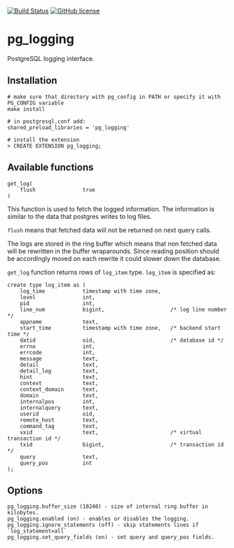 [![Build Status](https://travis-ci.org/postgrespro/pg_logging.svg?branch=master)](https://travis-ci.org/postgrespro/pg_logging)
[![GitHub license](https://img.shields.io/badge/license-PostgreSQL-blue.svg)](https://raw.githubusercontent.com/postgrespro/pg_wait_sampling/master/LICENSE)

pg_logging
=================

PostgreSQL logging interface.

Installation
-------------

	# make sure that directory with pg_config in PATH or specify it with PG_CONFIG variable
	make install

	# in postgresql.conf add:
	shared_preload_libraries = 'pg_logging'

	# install the extension
	> CREATE EXTENSION pg_logging;

Available functions
--------------------

	get_log(
		flush				true
	)

This function is used to fetch the logged information. The information is
similar to the data that postgres writes to log files.

`flush` means that fetched data will not be returned on next query calls.

The logs are stored in the ring buffer which means that non fetched data will
be rewritten in the buffer wraparounds. Since reading position should be
accordingly moved on each rewrite it could slower down the database.

`get_log` function returns rows of `log_item` type. `log_item` is specified as:

	create type log_item as (
		log_time			timestamp with time zone,
		level				int,
		pid					int,
		line_num			bigint,						/* log line number */
		appname				text,
		start_time			timestamp with time zone,	/* backend start time */
		datid				oid,						/* database id */
		errno				int,
		errcode				int,
		message				text,
		detail				text,
		detail_log			text,
		hint				text,
		context				text,
		context_domain		text,
		domain				text,
		internalpos			int,
		internalquery		text,
		userid				oid,
		remote_host			text,
		command_tag			text,
		vxid				text,						/* virtual transaction id */
		txid				bigint,						/* transaction id */
		query				text,
		query_pos			int
	);

Options
---------

	pg_logging.buffer_size (10240) - size of internal ring buffer in kilobytes.
	pg_logging.enabled (on) - enables or disables the logging.
	pg_logging.ignore_statements (off) - skip statements lines if `log_statement=all`
	pg_logging.set_query_fields (on) - set query and query_pos fields.
